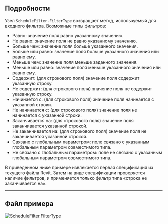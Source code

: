 ## Подробности
Узел `ScheduleFilter.FilterType` возвращает метод, используемый для входного фильтра.
Возможные типы фильтров:

- Равно: значение поля равно указанному значению.
- Не равно: значение поля не равно указанному значению.
- Больше чем: значение поля больше указанного значения.
- Больше или равно: значение поля больше указанного значения или равно ему.
- Меньше чем: значение поля меньше заданного значения.
- Меньше или равно: значение поля меньше указанного значения или равно ему.
- Содержит: (для строкового поля) значение поля содержит указанную строку.
- Не содержит: (для строкового поля) значение поля не содержит указанную строку.
- Начинается с: (для строкового поля) значение поля начинается с указанной строки.
- Не начинается с: (для строкового поля) значение поля не начинается с указанной строки.
- Заканчивается на: (для строкового поля) значение поля заканчивается указанной строкой.
- Не заканчивается на: (для строкового поля) значение поля не заканчивается указанной строкой.
- Связано с глобальным параметром: поле связано с указанным глобальным параметром совместимого типа.
- Не связано с глобальным параметром: поле не связано с указанным глобальным параметром совместимого типа.

В приведенном ниже примере извлекается первая спецификация из текущего файла Revit. Затем на виде спецификации проверяется наличие фильтров, и применяется только фильтр типа «строка не заканчивается на».
___
## Файл примера

![ScheduleFilter.FilterType](./Revit.Schedules.ScheduleFilter.FilterType_img.jpg)
